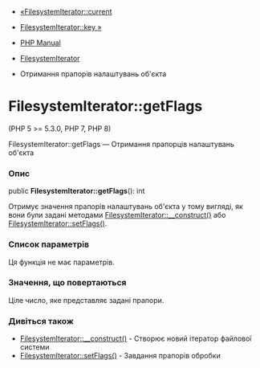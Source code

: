 - [«FilesystemIterator::current](filesystemiterator.current.md)
- [FilesystemIterator::key »](filesystemiterator.key.md)

- [PHP Manual](index.md)
- [FilesystemIterator](class.filesystemiterator.md)
- Отримання прапорів налаштувань об'єкта

# FilesystemIterator::getFlags

(PHP 5 \>= 5.3.0, PHP 7, PHP 8)

FilesystemIterator::getFlags — Отримання прапорців налаштувань об'єкта

### Опис

public **FilesystemIterator::getFlags**(): int

Отримує значення прапорів налаштувань об'єкта у тому вигляді, як вони були
задані методами
[FilesystemIterator::\_\_construct()](filesystemiterator.construct.md)
або [FilesystemIterator::setFlags()](filesystemiterator.setflags.md).

### Список параметрів

Ця функція не має параметрів.

### Значення, що повертаються

Ціле число, яке представляє задані прапори.

### Дивіться також

- [FilesystemIterator::\_\_construct()](filesystemiterator.construct.md) -
Створює новий ітератор файлової системи
- [FilesystemIterator::setFlags()](filesystemiterator.setflags.md) -
Завдання прапорів обробки
